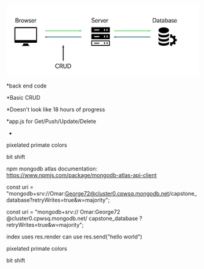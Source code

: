 ![alt text](images/crud-express-mongo.png)

*back end code

*Basic CRUD

*Doesn't look like 18 hours of progress

*app.js for Get/Push/Update/Delete

*
pixelated
primate colors

bit shift




npm mongodb atlas documentation:
https://www.npmjs.com/package/mongodb-atlas-api-client

const uri = "mongodb+srv://Omar:George72@cluster0.cpwsq.mongodb.net/capstone_database?retryWrites=true&w=majority";

const uri = 
"mongodb+srv://
Omar:George72
@cluster0.cpwsq.mongodb.net/
capstone_database
?retryWrites=true&w=majority";

index uses res.render
can use res.send("hello world")


pixelated
primate colors 

bit shift 